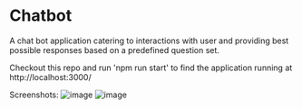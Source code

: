 # Chatbot

A chat bot  application catering to interactions with user and providing best possible responses based on a predefined question set.

Checkout this repo and run 'npm run start' to find the application running at http://localhost:3000/

Screenshots:
![image](https://user-images.githubusercontent.com/63228776/189494784-050e83c1-e2b0-420c-a4eb-eaec74086707.png) 
![image](https://user-images.githubusercontent.com/63228776/189494823-33dc7c26-c33a-4cc7-b58d-294878e4795b.png)

